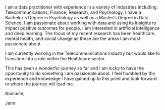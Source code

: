 I am a data practitioner with experience in a variety of industries including: Telecommunications, Finance, Research, and Psychology. I have a Bachelor's Degree in Psychology as well as a Master's Degree in Data Science. I am passionate about working with data and using its insights to impact positive outcomes for people. I am interested in artificial intelligence and deep learning. The focus of my recent research has been healthcare, mental health, and social change as these are the areas I am most passionate about.

I am currently working in the Telecommunications Industry but would like to transition into a role within the Healthcare sector.

This has been a wonderful journey so far and I am lucky to have the opportunity to do something I am passionate about. I feel humbled by the experience and knowledge I have gained up to this point and look forward to where the journey will lead me.

Namaste,

Jenn
